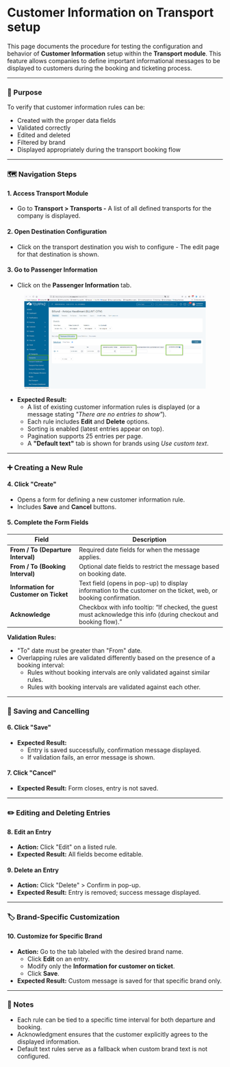 # Customer Information on Transport setup

This page documents the procedure for testing the configuration and behavior of **Customer Information** setup within the **Transport module**. This feature allows companies to define important informational messages to be displayed to customers during the booking and ticketing process.

***

### 📌 Purpose

To verify that customer information rules can be:

* Created with the proper data fields
* Validated correctly
* Edited and deleted
* Filtered by brand
* Displayed appropriately during the transport booking flow

***

### 🗺️ Navigation Steps

#### 1. **Access Transport Module**

* Go to **Transport > Transports -** A list of all defined transports for the company is displayed.

#### 2. **Open Destination Configuration**

* Click on the transport destination you wish to configure - The edit page for that destination is shown.

#### 3. **Go to Passenger Information**

* Click on the **Passenger Information** tab.

<figure><img src="../.gitbook/assets/image (3) (1) (2).png" alt=""><figcaption></figcaption></figure>

* **Expected Result:**
  * A list of existing customer information rules is displayed (or a message stating _"There are no entries to show"_).
  * Each rule includes **Edit** and **Delete** options.
  * Sorting is enabled (latest entries appear on top).
  * Pagination supports 25 entries per page.
  * A **"Default text"** tab is shown for brands using _Use custom text_.

***

### ➕ Creating a New Rule

#### 4. **Click "Create"**

* Opens a form for defining a new customer information rule.
* Includes **Save** and **Cancel** buttons.

#### 5. **Complete the Form Fields**

| Field                                  | Description                                                                                                        |
| -------------------------------------- | ------------------------------------------------------------------------------------------------------------------ |
| **From / To (Departure Interval)**     | Required date fields for when the message applies.                                                                 |
| **From / To (Booking Interval)**       | Optional date fields to restrict the message based on booking date.                                                |
| **Information for Customer on Ticket** | Text field (opens in pop-up) to display information to the customer on the ticket, web, or booking confirmation.   |
| **Acknowledge**                        | Checkbox with info tooltip: “If checked, the guest must acknowledge this info (during checkout and booking flow).” |

**Validation Rules:**

* "To" date must be greater than "From" date.
* Overlapping rules are validated differently based on the presence of a booking interval:
  * Rules without booking intervals are only validated against similar rules.
  * Rules with booking intervals are validated against each other.

***

### 💾 Saving and Cancelling

#### 6. **Click "Save"**

* **Expected Result:**
  * Entry is saved successfully, confirmation message displayed.
  * If validation fails, an error message is shown.

#### 7. **Click "Cancel"**

* **Expected Result:** Form closes, entry is not saved.

***

### ✏️ Editing and Deleting Entries

#### 8. **Edit an Entry**

* **Action:** Click "Edit" on a listed rule.
* **Expected Result:** All fields become editable.

#### 9. **Delete an Entry**

* **Action:** Click "Delete" > Confirm in pop-up.
* **Expected Result:** Entry is removed; success message displayed.

***

### 🏷️ Brand-Specific Customization

#### 10. **Customize for Specific Brand**

* **Action:** Go to the tab labeled with the desired brand name.
  * Click **Edit** on an entry.
  * Modify only the **Information for customer on ticket**.
  * Click **Save**.
* **Expected Result:** Custom message is saved for that specific brand only.

***

### 📎 Notes

* Each rule can be tied to a specific time interval for both departure and booking.
* Acknowledgment ensures that the customer explicitly agrees to the displayed information.
* Default text rules serve as a fallback when custom brand text is not configured.
